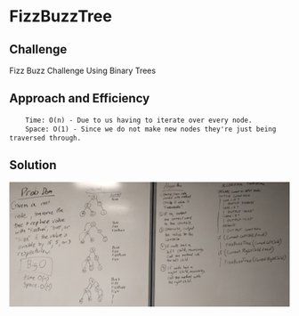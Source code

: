 # FizzBuzzTree 

## Challenge 

Fizz Buzz Challenge Using Binary Trees 

## Approach and Efficiency
```
	Time: O(n) - Due to us having to iterate over every node.
	Space: O(1) - Since we do not make new nodes they're just being traversed through.

```

## Solution
![FizzBuzzTree](https://github.com/TheNethOfMe/Data-Structures-and-Algorithms/blob/master/assets/fizzbuzztree.jpg)
